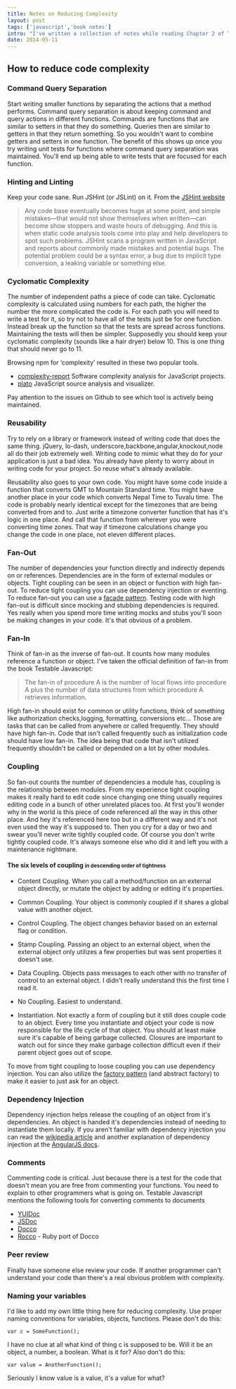 ```yaml
---
title: Notes on Reducing Complexity
layout: post
tags: ['javascript','book notes']
intro: "I've written a collection of notes while reading Chapter 2 of Testable Javascript. Please don't assume what I've written is completely correct, these notes reflect my interpretation of the book's contents."
date: 2014-05-11
---
```


## How to reduce code complexity

### Command Query Separation
Start writing smaller functions by separating the actions that a method performs. Command query separation is about keeping command and query actions in different functions. Commands are functions that are similar to <span class='italic'>setters</span> in that they <span class="italic">do</span> something. Queries then are similar to <span class='italic'>getters</span> in that they <span class="italic">return</span> something. So you wouldn't want to combine <span class="italics">getters</span> and <span class="italics">setters</span> in one function. The benefit of this shows up once you try writing unit tests for functions where command query separation was maintained. You'll end up being able to write tests that are focused for each function.

### Hinting and Linting
Keep your code sane. Run JSHint (or JSLint) on it. From the [JSHint website](http://www.jshint.com/about/)
 > Any code base eventually becomes huge at some point, and simple mistakes—that would not show themselves when written—can become show stoppers and waste hours of debugging. And this is when static code analysis tools come into play and help developers to spot such problems. JSHint scans a program written in JavaScript and reports about commonly made mistakes and potential bugs. The potential problem could be a syntax error, a bug due to implicit type conversion, a leaking variable or something else.

### Cyclomatic Complexity
The number of independent paths a piece of code can take. Cyclomatic complexity is calculated using numbers for each path, the higher the number the more complicated the code is. For each path you will need to write a test for it, so try not to have all of the tests just be for one function. Instead break up the function so that the tests are spread across functions. Maintaining the tests will then be simpler. Supposedly you should keep your cyclomatic complexity (sounds like a hair dryer) below 10. This is one thing that should never go to 11.

Browsing npm for ‘complexity’ resulted in these two popular tools. 
* [complexity-report](https://www.npmjs.org/package/complexity-report) Software complexity analysis for JavaScript projects.
* [plato](https://www.npmjs.org/package/plato) JavaScript source analysis and visualizer.

Pay attention to the issues on Github to see which tool is actively being maintained.

### Reusability
Try to rely on a library or framework instead of writing code that does the same thing. jQuery, lo-dash, underscore,backbone,angular,knockout,node all do their job extremely well. Writing code to mimic what they do for your application is just a bad idea. You already have plenty to worry about in writing code for your project. So reuse what's already available.

Reusability also goes to your own code. You might have some code inside a function that converts GMT to Mountain Standard time. You might have another place in your code which converts Nepal Time to Tuvalu time. The code is probably nearly identical except for the timezones that are being converted from and to. Just write a timezone converter function that has it's logic in one place. And call that function from wherever you were converting time zones. That way if timezone calculations change you change the code in one place, not eleven different places.

### Fan-Out
The number of dependencies your function directly and indirectly depends on or references. Dependencies are in the form of external modules or objects. Tight coupling can be seen in an object or function with high fan-out. To reduce tight coupling you can use dependency injection or eventing. To reduce fan-out you can use a [facade pattern](http://addyosmani.com/resources/essentialjsdesignpatterns/book/#facadepatternjavascript). Testing code with high fan-out is difficult since mocking and stubbing dependencies is required. Yes really when you spend more time writing mocks and stubs you'll soon be making changes in your code. It's that obvious of a problem.

### Fan-In
Think of fan-in as the inverse of fan-out. It counts how many modules reference a function or object. I've taken the official definition of fan-in from the book Testable Javascript:

> The fan-in of procedure A is the number of local flows into procedure A plus the number of data structures from which procedure A retrieves information.

High fan-in should exist for common or utility functions, think of something like authorization checks,logging, formatting, conversions etc... Those are tasks that can be called from anywhere or called frequently. They should have high fan-in. Code that isn't called frequently such as initialization code should have low fan-in. The idea being that code that isn't utilized frequently shouldn't be called or depended on a lot by other modules.

### Coupling
So fan-out counts the number of dependencies a module has, coupling is the relationship between modules. From my experience tight coupling makes it really hard to edit code since changing one thing usually requires editing code in a bunch of other unrelated places too. At first you'll wonder why in the world is this piece of code referenced all the way in this other place. And hey it's referenced here too but in a different way and it's not even used the way it's supposed to. Then you cry for a day or two and swear you'll never write tightly coupled code. Of course you don't write tightly coupled code. It's always someone else who did it and left you with a maintenance nightmare.

#### The six levels of coupling <small>in descending order of tightness</small>
* Content Coupling. When you call a method/function on an external object directly, or mutate the object by adding or editing it's properties.

* Common Coupling. Your object is commonly coupled if it shares a global value with another object.

* Control Coupling. The object changes behavior based on an external flag or condition.

* Stamp Coupling. Passing an object to an external object, when the external object only utilizes a few properties but was sent properties it doesn't use.

* Data Coupling. Objects pass messages to each other with no transfer of control to an external object. I didn't really understand this the first time I read it.

* No Coupling. Easiest to understand.

* Instantiation. Not exactly a form of coupling but it still does couple code to an object. Every time you instantiate and object your code is now responsible for the life cycle of that object. You should at least make sure it's capable of being garbage collected. Closures are important to watch out for since they make garbage collection difficult even if their parent object goes out of scope.

To move from tight coupling to loose coupling you can use dependency injection. You can also utilize the [factory pattern](http://www.addyosmani.com/resources/essentialjsdesignpatterns/book/#factorypatternjavascript) (and abstract factory) to make it easier to just ask for an object.

### Dependency Injection
Dependency injection helps release the coupling of an object from it's dependencies. An object is handed it's dependencies instead of needing to instantiate them locally. If you aren't familiar with dependency injection you can read the [wikipedia article](http://en.wikipedia.org/wiki/Dependency_injection) and another explanation of dependency injection at the [AngularJS docs](https://docs.angularjs.org/guide/di).

### Comments
Commenting code is critical. Just because there is a test for the code that doesn't mean you are free from commenting your functions. You need to explain to other programmers what is going on. Testable Javascript mentions the following tools for converting comments to documents 
* [YUIDoc](http://yui.github.io/yuidoc/)
* [JSDoc](http://usejsdoc.org/)
* [Docco](http://jashkenas.github.io/docco/)
* [Rocco](http://rtomayko.github.io/rocco/) - Ruby port of Docco 

### Peer review
Finally have someone else review your code. If another programmer can't understand your code than there's a real obvious problem with complexity.

### Naming your variables
I'd like to add my own little thing here for reducing complexity. Use proper naming conventions for variables, objects, functions. Please don't do this:

```
var c = SomeFunction();
```
I have no clue at all what kind of thing c is supposed to be. Will it be an object, a number, a boolean. What is it for? Also don't do this:

```
var value = AnotherFunction();
```
Seriously I know value is a value, it's a value for what?
